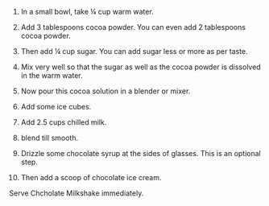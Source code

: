 1. In a small bowl, take ¼ cup warm water.

2. Add 3 tablespoons cocoa powder. You can even add 2 tablespoons cocoa powder.

3. Then add ¼ cup sugar. You can add sugar less or more as per taste.

4. Mix very well so that the sugar as well as the cocoa powder is dissolved in the warm water.

5. Now pour this cocoa solution in a blender or mixer.

6. Add some ice cubes.

7. Add 2.5 cups chilled milk.

8. blend till smooth.

9. Drizzle some chocolate syrup at the sides of glasses. This is an optional step.

10. Then add a scoop of chocolate ice cream. 

Serve Chcholate Milkshake immediately.